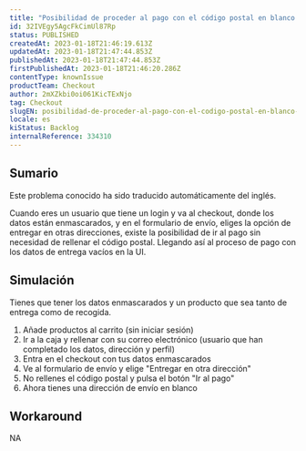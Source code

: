 ```yaml
---
title: "Posibilidad de proceder al pago con el código postal en blanco en la interfaz de usuario de pago."
id: 32IVEgy5AgcFkCimUl87Rp
status: PUBLISHED
createdAt: 2023-01-18T21:46:19.613Z
updatedAt: 2023-01-18T21:47:44.853Z
publishedAt: 2023-01-18T21:47:44.853Z
firstPublishedAt: 2023-01-18T21:46:20.286Z
contentType: knownIssue
productTeam: Checkout
author: 2mXZkbi0oi061KicTExNjo
tag: Checkout
slugEN: posibilidad-de-proceder-al-pago-con-el-codigo-postal-en-blanco-en-la-interfaz-de-usuario-de-pago
locale: es
kiStatus: Backlog
internalReference: 334310
---
```


## Sumario

<div class="alert alert-info">
  <p>Este problema conocido ha sido traducido automáticamente del inglés.</p>
</div>


Cuando eres un usuario que tiene un login y va al checkout, donde los datos están enmascarados, y en el formulario de envío, eliges la opción de entregar en otras direcciones, existe la posibilidad de ir al pago sin necesidad de rellenar el código postal. Llegando así al proceso de pago con los datos de entrega vacíos en la UI.


##

## Simulación


Tienes que tener los datos enmascarados y un producto que sea tanto de entrega como de recogida.


1. Añade productos al carrito (sin iniciar sesión)
2. Ir a la caja y rellenar con su correo electrónico (usuario que han completado los datos, dirección y perfil)
3. Entra en el checkout con tus datos enmascarados
4. Ve al formulario de envío y elige "Entregar en otra dirección"
5. No rellenes el código postal y pulsa el botón "Ir al pago"
6. Ahora tienes una dirección de envío en blanco



## Workaround


NA



